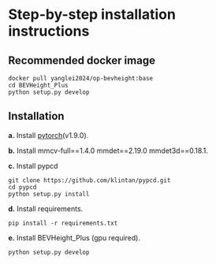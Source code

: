 # Step-by-step installation instructions

## Recommended docker image
```shell
docker pull yanglei2024/op-bevheight:base
cd BEVHeight_Plus
python setup.py develop
```

## Installation
**a.** Install [pytorch](https://pytorch.org/)(v1.9.0).

**b.** Install mmcv-full==1.4.0  mmdet==2.19.0 mmdet3d==0.18.1.

**c.** Install pypcd
```
git clone https://github.com/klintan/pypcd.git
cd pypcd
python setup.py install
```

**d.** Install requirements.
```shell
pip install -r requirements.txt
```
**e.** Install BEVHeight_Plus (gpu required).
```shell
python setup.py develop
```